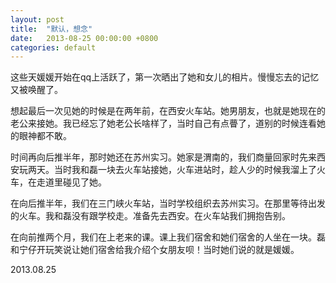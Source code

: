 ```yaml
---
layout: post
title:  "默认，想念"
date:   2013-08-25 00:00:00 +0800
categories: default
---
```


这些天媛媛开始在qq上活跃了，第一次晒出了她和女儿的相片。慢慢忘去的记忆又被唤醒了。

想起最后一次见她的时候是在两年前，在西安火车站。她男朋友，也就是她现在的老公来接她。我已经忘了她老公长啥样了，当时自己有点瞢了，道别的时候连看她的眼神都不敢。

时间再向后推半年，那时她还在苏州实习。她家是渭南的，我们商量回家时先来西安玩两天。当时我和磊一块去火车站接她，火车进站时，趁人少的时候我溜上了火车，在走道里碰见了她。

在向后推半年，我们在三门峡火车站，当时学校组织去苏州实习。在那里等待出发的火车。我和磊没有跟学校走。准备先去西安。在火车站我们拥抱告别。

在向前推两个月，我们在上老来的课。课上我们宿舍和她们宿舍的人坐在一块。磊和宁仔开玩笑说让她们宿舍给我介绍个女朋友呗！当时她们说的就是媛媛。

2013.08.25



